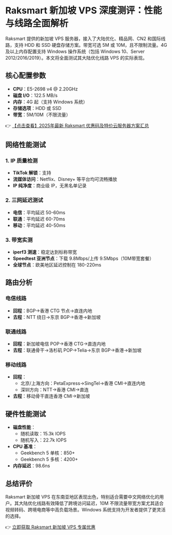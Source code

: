 # Raksmart 新加坡 VPS 深度测评：性能与线路全面解析

Raksmart 提供的新加坡 VPS 服务器，接入了大陆优化、精品网、CN2 和国际线路，支持 HDD 和 SSD 硬盘存储方案。带宽可选 5M 或 10M，且不限制流量。4G 及以上内存配置支持 Windows 操作系统（包括 Windows 10、Server 2012/2016/2019）。本文将全面测试其大陆优化线路 VPS 的实际表现。

## 核心配置参数
- **CPU**：E5-2698 v4 @ 2.20GHz
- **磁盘 I/O**：122.5 MB/s
- **内存**：4G 起（支持 Windows 系统）
- **存储选项**：HDD 或 SSD
- **带宽**：5M/10M（不限流量）

👉 [【点击查看】2025年最新 Raksmart 优惠码及特价云服务器方案汇总](https://bit.ly/raksmart)

## 网络性能测试

### 1. IP 质量检测
- **TikTok 解锁**：支持
- **流媒体访问**：Netflix、Disney+ 等平台均可流畅播放
- **IP 纯净度**：商业级 IP，无黑名单记录

### 2. 三网延迟测试
- **电信**：平均延迟 50-60ms
- **联通**：平均延迟 60-70ms  
- **移动**：平均延迟 40-50ms

### 3. 带宽实测
- **iperf3 测速**：稳定达到标称带宽
- **Speedtest 亚洲节点**：下载 9.8Mbps/上传 9.5Mbps（10M带宽套餐）
- **全球节点**：欧美地区延迟控制在 180-220ms

## 路由分析

### 电信线路
- **回程**：BGP→香港 CTG 节点→直连内地
- **去程**：NTT 绕日→东京 BGP→香港→新加坡

### 联通线路
- **回程**：新加坡电信 POP→香港 CTG→直连内地
- **去程**：联通骨干→洛杉矶 POP→Telia→东京 BGP→香港→新加坡

### 移动线路
- **回程**：
  - 北京/上海方向：PetaExpress→SingTel→香港 CMI→直连内地
  - 深圳方向：NTT→香港 CMI→直连
- **去程**：移动骨干直连香港 CMI→新加坡

## 硬件性能测试
- **磁盘性能**：
  - 随机读取：15.3k IOPS
  - 随机写入：22.7k IOPS
- **CPU 基准**：
  - Geekbench 5 单核：850+
  - Geekbench 5 多核：4200+
- **内存延迟**：98.6ns

## 总结评价
Raksmart 新加坡 VPS 在东南亚地区表现出色，特别适合需要中文网络优化的用户。其大陆优化线路有效降低了跨境访问延迟，10M 不限流量带宽方案尤其适合视频转码、跨境电商等中高负载场景。Windows 系统支持为开发者提供了更灵活的选择。

👉 [立即获取 Raksmart 新加坡 VPS 专属优惠](https://bit.ly/raksmart)
